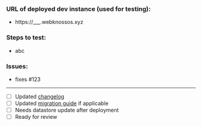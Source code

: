 ### URL of deployed dev instance (used for testing):
- https://___.webknossos.xyz

### Steps to test:
- abc

### Issues:
- fixes #123

------
- [ ] Updated [changelog](../blob/master/CHANGELOG.md#unreleased)
- [ ] Updated [migration guide](../blob/master/MIGRATIONS.md#unreleased) if applicable
- [ ] Needs datastore update after deployment
- [ ] Ready for review
